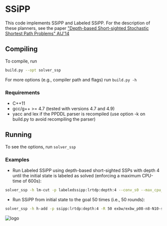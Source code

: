SSiPP
=====

This code implements SSiPP and Labeled SSiPP. For the description of these
planners, see the paper ["Depth-based Short-sighted Stochastic Shortest Path
Problems" AIJ'14](http://felipe.trevizan.org/papers/trevizan14:depth.pdf)


Compiling
---------

To compile, run

```bash
build.py --opt solver_ssp
```

For more options (e.g., compiler path and flags) run `build.py -h`

### Requirements
* C++11
* gcc/g++ >= 4.7 (tested with versions 4.7 and 4.9)
* yacc and lex if the PPDDL parser is recompiled (use option -k on build.py to
  avoid recompiling the parser)

Running
-------

To see the options, run `solver_ssp`

### Examples

* Run Labeled SSiPP using depth-based short-sighted SSPs with depth 4 until the
initial state is labeled as solved (enforcing a maximum CPU-time of 600s):

```bash
solver_ssp -h lm-cut -p labeledssipp:lrtdp:depth:4 --conv_s0 --max_cpu_time_sec 600 exbw/exbw_p08-n8-N10-s8.pddl
```

* Run SSiPP from initial state to the goal 50 times (i.e., 50 rounds):

```bash
solver_ssp -h h-add -p ssipp:lrtdp:depth:4 -R 50 exbw/exbw_p08-n8-N10-s8.pddl
```

![logo](http://felipe.trevizan.org/ssipp_logo.png)
